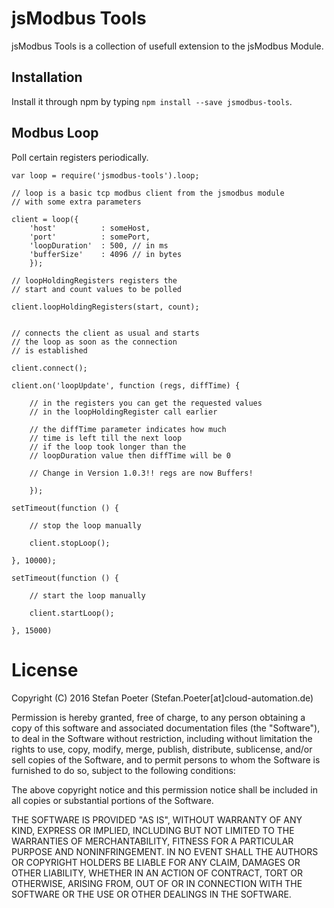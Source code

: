 # jsModbus Tools

jsModbus Tools is a collection of usefull extension to the jsModbus Module.

## Installation

Install it through npm by typing `npm install --save jsmodbus-tools`.

## Modbus Loop

Poll certain registers periodically.

    var loop = require('jsmodbus-tools').loop;

    // loop is a basic tcp modbus client from the jsmodbus module
    // with some extra parameters

    client = loop({
        'host'          : someHost,
        'port'          : somePort,
        'loopDuration'  : 500, // in ms
        'bufferSize'    : 4096 // in bytes
        });

    // loopHoldingRegisters registers the
    // start and count values to be polled
    
    client.loopHoldingRegisters(start, count);
    

    // connects the client as usual and starts
    // the loop as soon as the connection
    // is established

    client.connect();
    
    client.on('loopUpdate', function (regs, diffTime) {
        
        // in the registers you can get the requested values
        // in the loopHoldingRegister call earlier

        // the diffTime parameter indicates how much
        // time is left till the next loop
        // if the loop took longer than the
        // loopDuration value then diffTime will be 0

        // Change in Version 1.0.3!! regs are now Buffers!
        
        }); 

    setTimeout(function () {

        // stop the loop manually

        client.stopLoop();

    }, 10000);

    setTimeout(function () {
    
        // start the loop manually

        client.startLoop();    
        
    }, 15000)


# License

Copyright (C) 2016 Stefan Poeter (Stefan.Poeter[at]cloud-automation.de)

Permission is hereby granted, free of charge, to any person obtaining a copy of this software and associated documentation files (the "Software"), to deal in the Software without restriction, including without limitation the rights to use, copy, modify, merge, publish, distribute, sublicense, and/or sell copies of the Software, and to permit persons to whom the Software is furnished to do so, subject to the following conditions:

The above copyright notice and this permission notice shall be included in all copies or substantial portions of the Software.

THE SOFTWARE IS PROVIDED "AS IS", WITHOUT WARRANTY OF ANY KIND, EXPRESS OR IMPLIED, INCLUDING BUT NOT LIMITED TO THE WARRANTIES OF MERCHANTABILITY, FITNESS FOR A PARTICULAR PURPOSE AND NONINFRINGEMENT. IN NO EVENT SHALL THE AUTHORS OR COPYRIGHT HOLDERS BE LIABLE FOR ANY CLAIM, DAMAGES OR OTHER LIABILITY, WHETHER IN AN ACTION OF CONTRACT, TORT OR OTHERWISE, ARISING FROM, OUT OF OR IN CONNECTION WITH THE SOFTWARE OR THE USE OR OTHER DEALINGS IN THE SOFTWARE.
